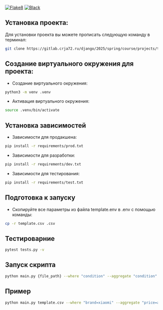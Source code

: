 [![Flake8](https://github.com/py-cyber/csv_processor/actions/workflows/flake8.yml/badge.svg)](https://github.com/py-cyber/csv_processor/actions)
[![Black](https://github.com/py-cyber/csv_processor/actions/workflows/black.yml/badge.svg)](https://github.com/py-cyber/csv_processor/actions/workflows/black.yml)

## Установка проекта:
Для установки проекта вы можете прописать следующую команду в терминал:
```bash
git clone https://gitlab.crja72.ru/django/2025/spring/course/projects/team-1.git
```

## Создание виртуального окружения для проекта:
* Создание виртуального окружения: 
```bash
python3 -m venv .venv
```
* Активация виртуального окружения:
```bash
source .venv/bin/activate
```
## Установка зависимостей
* Зависимости для продакшена: 
```bash
pip install -r requirements/prod.txt
```
* Зависимости для разработки:
```bash
pip install -r requirements/dev.txt
```
* Зависимости для тестирования: 
```bash
pip install -r requirements/test.txt
```
## Подготовка к запуску
* Скопируйте все параметры из файла template.env в .env с помощью команды:
```bash
cp -r template.csv .csv
```
## Тестироварние
```bash
pytest tests.py -v
```
## Запуск скрипта
```bash
python main.py {file_path} --where "condition" --aggregate "condition" --order-by "condition" 
```
## Пример
```bash
python main.py template.csv --where "brand=xiaomi" --aggregate "price=avg" --order-by "name=desc" 
```
